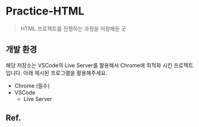 # Practice-HTML

>HTML 프로젝트를 진행하는 과정을 저장해둔 곳

## 개발 환경

해당 저장소는 VSCode의 Live Server를 활용해서
Chrome에 최적화 시킨 프로젝트입니다. 아래 제시된
프로그램을 활용해주세요.
- Chrome (필수)
- VSCode
    - Live Server


## Ref.
